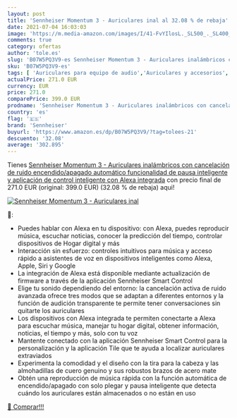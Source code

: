 ```yaml
---
layout: post
title: 'Sennheiser Momentum 3 - Auriculares inal al 32.08 % de rebaja'
date: 2021-07-04 16:03:03
image: 'https://m.media-amazon.com/images/I/41-FvYIlosL._SL500_._SL400_.jpg'
comments: true
category: ofertas
author: 'tole.es'
slug: 'B07W5PQ3V9-es Sennheiser Momentum 3 - Auriculares inalámbricos con...'
sku: 'B07W5PQ3V9-es'
tags: [ 'Auriculares para equipo de audio','Auriculares y accesorios','Electrónica','alexa','sennheiser', ]
actualPrice: 271.0 EUR
currency: EUR
price: 271.0
comparePrice: 399.0 EUR
prodname: 'Sennheiser Momentum 3 - Auriculares inalámbricos con cancelación de ruido  encendido/apagado automático  funcionalidad de pausa inteligente y aplicación de control inteligente  con Alexa integrada'
country: 'es'
flag: '🇪🇸'
brand: 'Sennheiser'
buyurl: 'https://www.amazon.es/dp/B07W5PQ3V9/?tag=tolees-21'
descuento: '32.08'
average: '302.895'
---
```


Tienes [Sennheiser Momentum 3 - Auriculares inalámbricos con cancelación de ruido  encendido/apagado automático  funcionalidad de pausa inteligente y aplicación de control inteligente  con Alexa integrada](https://www.amazon.es/dp/B07W5PQ3V9/?tag=tolees-21) con precio final de  271.0 EUR (original: 399.0 EUR) (32.08 %  de rebaja) aqui!

[![Sennheiser Momentum 3 - Auriculares inal](https://m.media-amazon.com/images/I/41-FvYIlosL._SL500_._SL400_.jpg)](https://www.amazon.es/dp/B07W5PQ3V9/?tag=tolees-21)

🔎:

- Puedes hablar con Alexa en tu dispositivo: con Alexa, puedes reproducir música, escuchar noticias, conocer la predicción del tiempo, controlar dispositivos de Hogar digital y más
- Interacción sin esfuerzo: controles intuitivos para música y acceso rápido a asistentes de voz en dispositivos inteligentes como Alexa, Apple, Siri y Google
- La integración de Alexa está disponible mediante actualización de firmware a través de la aplicación Sennheiser Smart Control
- Elige tu sonido dependiendo del entorno: la cancelación activa de ruido avanzada ofrece tres modos que se adaptan a diferentes entornos y la función de audición transparente te permite tener conversaciones sin quitarte los auriculares
- Los dispositivos con Alexa integrada te permiten conectarte a Alexa para escuchar música, manejar tu hogar digital, obtener información, noticias, el tiempo y más, solo con tu voz
- Mantente conectado con la aplicación Sennheiser Smart Control para la personalización y la aplicación Tile que te ayuda a localizar auriculares extraviados
- Experimenta la comodidad y el diseño con la tira para la cabeza y las almohadillas de cuero genuino y sus robustos brazos de acero mate
- Obtén una reproducción de música rápida con la función automática de encendido/apagado con solo plegar y pausa inteligente que detecta cuándo los auriculares están almacenados o no están en uso

[🛒 Comprar!!!](https://www.amazon.es/dp/B07W5PQ3V9/?tag=tolees-21)
